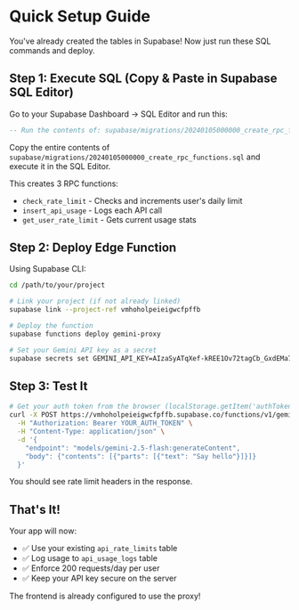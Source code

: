 # Quick Setup Guide

You've already created the tables in Supabase! Now just run these SQL commands and deploy.

## Step 1: Execute SQL (Copy & Paste in Supabase SQL Editor)

Go to your Supabase Dashboard → SQL Editor and run this:

```sql
-- Run the contents of: supabase/migrations/20240105000000_create_rpc_functions.sql
```

Copy the entire contents of `supabase/migrations/20240105000000_create_rpc_functions.sql` and execute it in the SQL Editor.

This creates 3 RPC functions:
- `check_rate_limit` - Checks and increments user's daily limit
- `insert_api_usage` - Logs each API call
- `get_user_rate_limit` - Gets current usage stats

## Step 2: Deploy Edge Function

Using Supabase CLI:

```bash
cd /path/to/your/project

# Link your project (if not already linked)
supabase link --project-ref vmhoholpeieigwcfpffb

# Deploy the function
supabase functions deploy gemini-proxy

# Set your Gemini API key as a secret
supabase secrets set GEMINI_API_KEY=AIzaSyATqXef-kREE1Ov72tagCb_GxdEMa7cmNo
```

## Step 3: Test It

```bash
# Get your auth token from the browser (localStorage.getItem('authToken'))
curl -X POST https://vmhoholpeieigwcfpffb.supabase.co/functions/v1/gemini-proxy \
  -H "Authorization: Bearer YOUR_AUTH_TOKEN" \
  -H "Content-Type: application/json" \
  -d '{
    "endpoint": "models/gemini-2.5-flash:generateContent",
    "body": {"contents": [{"parts": [{"text": "Say hello"}]}]}
  }'
```

You should see rate limit headers in the response.

## That's It!

Your app will now:
- ✅ Use your existing `api_rate_limits` table
- ✅ Log usage to `api_usage_logs` table
- ✅ Enforce 200 requests/day per user
- ✅ Keep your API key secure on the server

The frontend is already configured to use the proxy!
